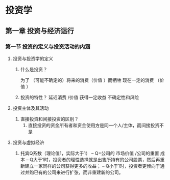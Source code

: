 # 投资学

## 第一章 投资与经济运行

### 第一节 投资的定义与投资活动的内涵

 1. 投资与投资学的定义

     1. 什么是投资？

        为了 （可能不确定的）将来的消费（价值 ）而牺牲 现在一定的消费 （价值 ）

     2. 投资的特性？
            延迟消费 /价值
            获得一定收益
            不确定性和风险
    
 2. 投资主体及其活动

    1. 直接投资和间接投资的区别？
       1. 直接投资的资金所有者和资金使用方是同一个人/主体，而间接投资不是

 3. 投资与虚拟经济

     1. 托宾Q系数（理论值1，实际大于1）
        – Q=公司的 市场价值 /公司的重置 成本
        – Q大于1时，投资者的理性选择就是出售所持有的公司股票，然后再重新建立一家同样的公司获得更多的收益；
        – Q小于1时，投资者更倾向于通过并购已有的公司来进行扩张，而非重建新的公司。

    